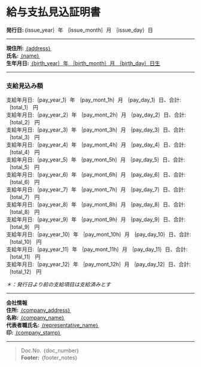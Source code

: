 
# 給与支払見込証明書

**発行日:**｛issue_year｝年 ｛issue_month｝月 ｛issue_day｝日  

---

**現住所:** <u>｛address｝</u>  
**氏名:** <u>｛name｝</u>  
**生年月日:** <u>｛birth_year｝年 ｛birth_month｝月 ｛birth_day｝日生  </u>  

---

### 支給見込み額
支給年月日:｛pay_year_1｝年 ｛pay_mont_1h｝月 ｛pay_day_1｝日、合計:｛total_1｝ 円  
支給年月日:｛pay_year_2｝年 ｛pay_mont_2h｝月 ｛pay_day_2｝日、合計:｛total_2｝ 円  
支給年月日:｛pay_year_3｝年 ｛pay_mont_3h｝月 ｛pay_day_3｝日、合計:｛total_3｝ 円  
支給年月日:｛pay_year_4｝年 ｛pay_mont_4h｝月 ｛pay_day_4｝日、合計:｛total_4｝ 円  
支給年月日:｛pay_year_5｝年 ｛pay_mont_5h｝月 ｛pay_day_5｝日、合計:｛total_5｝ 円  
支給年月日:｛pay_year_6｝年 ｛pay_mont_6h｝月 ｛pay_day_6｝日、合計:｛total_6｝ 円  
支給年月日:｛pay_year_7｝年 ｛pay_mont_7h｝月 ｛pay_day_7｝日、合計:｛total_7｝ 円  
支給年月日:｛pay_year_8｝年 ｛pay_mont_8h｝月 ｛pay_day_8｝日、合計:｛total_8｝ 円  
支給年月日:｛pay_year_9｝年 ｛pay_mont_9h｝月 ｛pay_day_9｝日、合計:｛total_9｝ 円  
支給年月日:｛pay_year_10｝年 ｛pay_mont_10h｝月 ｛pay_day_10｝日、合計:｛total_10｝ 円  
支給年月日:｛pay_year_11｝年 ｛pay_mont_11h｝月 ｛pay_day_11｝日、合計:｛total_11｝ 円  
支給年月日:｛pay_year_12｝年 ｛pay_mont_12h｝月 ｛pay_day_12｝日、合計:｛total_12｝ 円  

*＊：発行日より前の支給項目は支給済みとす*

---

**会社情報**  
**住所:** <u>｛company_address｝</u>  
**名称:** <u>｛company_name｝</u>  
**代表者職氏名:** <u>｛representative_name｝  </u>  
**印:** <u>｛company_stamp｝</u>  

---

> Doc.No. ｛doc_number｝  
> **Footer:** ｛footer_notes｝

<!-- # Example usage:

# Example Data
data = {
    "address": "東京都新宿区xxx",
    "name": "山田 太郎",
    "birth_year": 1985,
    "birth_month": 7,
    "birth_day": 15,
    "pay_year_1": 2025, "pay_month_1": 1, "pay_day_1": 25, "total_1": 100000,
    "pay_year_2": 2025, "pay_month_2": 2, "pay_day_2": 25, "total_2": 100000,
    "pay_year_3": 2025, "pay_month_3": 3, "pay_day_3": 25, "total_3": 100000,
    "pay_year_4": 2025, "pay_month_4": 4, "pay_day_4": 25, "total_4": 100000,
    "pay_year_5": 2025, "pay_month_5": 5, "pay_day_5": 25, "total_5": 100000,
    "pay_year_6": 2025, "pay_month_6": 6, "pay_day_6": 25, "total_6": 100000,
    "pay_year_7": 2025, "pay_month_7": 7, "pay_day_7": 25, "total_7": 100000,
    "pay_year_8": 2025, "pay_month_8": 8, "pay_day_8": 25, "total_8": 100000,
    "pay_year_9": 2025, "pay_month_9": 9, "pay_day_9": 25, "total_9": 100000,
    "pay_year_10": 2025, "pay_month_10": 10, "pay_day_10": 25, "total_10": 100000,
    "pay_year_11": 2025, "pay_month_11": 11, "pay_day_11": 25, "total_11": 100000,
    "pay_year_12": 2025, "pay_month_12": 12, "pay_day_12": 25, "total_12": 100000,
    "company_address": "東京都千代田区xxx",
    "company_name": "株式会社サンプル",
    "representative_name": "佐藤 次郎",
    "company_stamp": "印",
    "doc_number": "001234",
    "footer_notes": "This document is generated as an estimate of payroll.",
} -->
